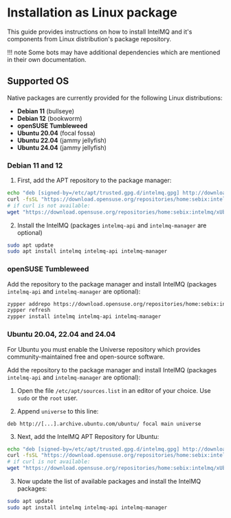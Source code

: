 <!-- comment
   SPDX-FileCopyrightText: 2015-2025 Sebastian Wagner, Filip Pokorný
   SPDX-License-Identifier: AGPL-3.0-or-later
-->


# Installation as Linux package

This guide provides instructions on how to install IntelMQ and it's components from Linux distribution's package repository.

!!! note
    Some bots may have additional dependencies which are mentioned in their own documentation.

## Supported OS

Native packages are currently provided for the following Linux distributions:

- **Debian 11** (bullseye)
- **Debian 12** (bookworm)
- **openSUSE Tumbleweed**
- **Ubuntu 20.04** (focal fossa)
- **Ubuntu 22.04** (jammy jellyfish)
- **Ubuntu 24.04** (jammy jellyfish)

### Debian 11 and 12

1. First, add the APT repository to the package manager:

```bash
echo "deb [signed-by=/etc/apt/trusted.gpg.d/intelmq.gpg] http://download.opensuse.org/repositories/home:/sebix:/intelmq/Debian_$(lsb_release -rs)/ /" | sudo tee /etc/apt/sources.list.d/intelmq.list
curl -fsSL "https://download.opensuse.org/repositories/home:sebix:intelmq/Debian_$(lsb_release -rs)/Release.key" | gpg --dearmor | sudo tee /etc/apt/trusted.gpg.d/intelmq.gpg > /dev/null
# if curl is not available:
wget "https://download.opensuse.org/repositories/home:sebix:intelmq/xUbuntu_$(lsb_release -rs)/Release.key" -O - | gpg --dearmor | sudo tee /etc/apt/trusted.gpg.d/intelmq.gpg > /dev/null
```
2. Install the IntelMQ (packages `intelmq-api` and `intelmq-manager` are optional)
```bash
sudo apt update
sudo apt install intelmq intelmq-api intelmq-manager
```

### openSUSE Tumbleweed

Add the repository to the package manager and install IntelMQ (packages `intelmq-api` and `intelmq-manager` are optional):

```bash
zypper addrepo https://download.opensuse.org/repositories/home:sebix:intelmq/openSUSE_Tumbleweed/home:sebix:intelmq.repo
zypper refresh
zypper install intelmq intelmq-api intelmq-manager
```

### Ubuntu 20.04, 22.04 and 24.04

For Ubuntu you must enable the Universe repository which provides community-maintained free and open-source software.

Add the repository to the package manager and install IntelMQ (packages `intelmq-api` and `intelmq-manager` are optional):

1. Open the file `/etc/apt/sources.list` in an editor of your choice. Use `sudo` or the `root` user.

2. Append `universe` to this line:
```
deb http://[...].archive.ubuntu.com/ubuntu/ focal main universe
```

3. Next, add the IntelMQ APT Repository for Ubuntu:
```bash
echo "deb [signed-by=/etc/apt/trusted.gpg.d/intelmq.gpg] http://download.opensuse.org/repositories/home:/sebix:/intelmq/xUbuntu_$(lsb_release -rs)/ /" | sudo tee /etc/apt/sources.list.d/intelmq.list
curl -fsSL "https://download.opensuse.org/repositories/home:sebix:intelmq/xUbuntu_$(lsb_release -rs)/Release.key" | gpg --dearmor | sudo tee /etc/apt/trusted.gpg.d/intelmq.gpg > /dev/null
# if curl is not available:
wget "https://download.opensuse.org/repositories/home:sebix:intelmq/xUbuntu_$(lsb_release -rs)/Release.key" -O - | gpg --dearmor | sudo tee /etc/apt/trusted.gpg.d/intelmq.gpg > /dev/null
```

3. Now update the list of available packages and install the IntelMQ packages:
```bash
sudo apt update
sudo apt install intelmq intelmq-api intelmq-manager
```
